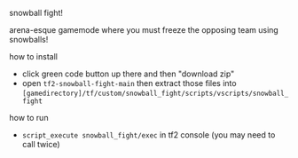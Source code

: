 snowball fight!

arena-esque gamemode where you must freeze the opposing team using snowballs!

how to install
- click green code button up there and then "download zip"
- open `tf2-snowball-fight-main` then extract those files into `[gamedirectory]/tf/custom/snowball_fight/scripts/vscripts/snowball_fight`

how to run
- `script_execute snowball_fight/exec` in tf2 console (you may need to call twice)